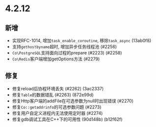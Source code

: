# 4.2.12

新增
---
+ 实现RFC-1014, 增加`task_enable_coroutine`, 移除`task_async` (13ab0f8)
+ 支持`gethostbyname`超时, 增加异步任务线程池 (#2256)
+ `Co\PostgreSQL`支持面向过程的prepare (#2223) (#2258)
+ `Co\Redis`客户端增加getOptions方法 (#2279)

修复
---
* 修复reload后协程环境丢失 (#2262) (3ac2337)
* 修复`Table`的数据错乱 (#2263) (872e99d)
* 修复Http客户端的addFile在可选参数为null时出现错误 (#2270)
* 修复`Co::getaddrinfo`的可选参数问题 (#2273)
* 修复用户自定义进程内无法使用定时器 (#2274)
* 修复gdb调试工具在C++下的可用性 (90d148b) (b12f62f)
